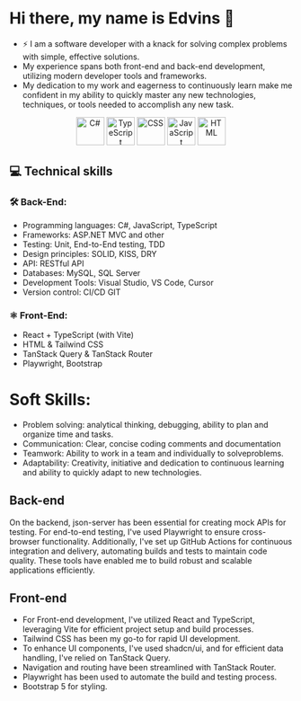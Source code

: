 # Hi there, my name is Edvins 👋

- ⚡ I am a software developer with a knack for solving complex problems with simple, effective solutions.
-  My experience spans both front-end and back-end development, utilizing modern developer tools and frameworks.
-  My dedication to my work and eagerness to continuously learn make me confident in my ability to quickly master any new technologies, techniques, or tools needed to accomplish any new task.
<p align="center">
  <img src="https://img.shields.io/badge/-C%23-239120?style=flat-square&logo=c-sharp&logoColor=white" alt="C#" height="50"/>
  <img src="https://img.shields.io/badge/-TypeScript-007ACC?style=flat-square&logo=typescript&logoColor=white" alt="TypeScript" height="50"/>
  <img src="https://img.shields.io/badge/-CSS-1572B6?style=flat-square&logo=css3&logoColor=white" alt="CSS" height="50"/>
  <img src="https://img.shields.io/badge/-JavaScript-F7DF1E?style=flat-square&logo=javascript&logoColor=black" alt="JavaScript" height="50"/>
  <img src="https://img.shields.io/badge/-HTML-E34F26?style=flat-square&logo=html5&logoColor=white" alt="HTML" height="50"/>
</p>

## 💻 Technical skills
### 🛠 Back-End:
- Programming languages: C#, JavaScript, TypeScript
- Frameworks: ASP.NET MVC and other
- Testing: Unit, End-to-End testing, TDD
- Design principles: SOLID, KISS, DRY
- API: RESTful API
- Databases: MySQL, SQL Server
- Development Tools: Visual Studio, VS Code, Cursor
- Version control: CI/CD GIT
  
### ⚛️ Front-End:
- React + TypeScript (with Vite)
- HTML & Tailwind CSS
- TanStack Query & TanStack Router
- Playwright, Bootstrap
  
# Soft Skills:
- Problem solving: analytical thinking, debugging, ability to plan and organize time and tasks.
- Communication: Clear, concise coding comments and documentation
- Teamwork: Ability to work in a team and individually to solveproblems.
- Adaptability: Creativity, initiative and dedication to continuous learning and ability to quickly adapt to new technologies.

## Back-end
On the backend, json-server has been essential for creating mock APIs for testing.
For end-to-end testing, I've used Playwright to ensure cross-browser functionality.
Additionally, I've set up GitHub Actions for continuous integration and delivery, automating builds and tests to maintain code quality.
These tools have enabled me to build robust and scalable applications efficiently.

##  Front-end
- For Front-end development, I've utilized React and TypeScript, leveraging Vite for efficient project setup and build processes.
- Tailwind CSS has been my go-to for rapid UI development.
- To enhance UI components, I've used shadcn/ui, and for efficient data handling, I've relied on TanStack Query.
- Navigation and routing have been streamlined with TanStack Router.
- Playwright has been used to automate the build and testing process.
- Bootstrap 5 for styling.

